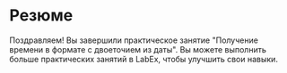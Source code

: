 # Резюме

Поздравляем! Вы завершили практическое занятие "Получение времени в формате с двоеточием из даты". Вы можете выполнить больше практических занятий в LabEx, чтобы улучшить свои навыки.
